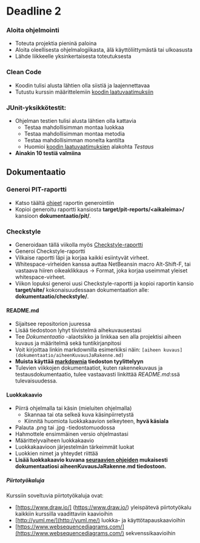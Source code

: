 ﻿# Deadline 2

### Aloita ohjelmointi

* Toteuta projektia pieninä paloina
* Aloita oleellisesta ohjelmalogiikasta, älä käyttöliittymästä tai ulkoasusta
* Lähde liikkeelle yksinkertaisesta toteutuksesta

### Clean Code

* Koodin tulisi alusta lähtien olla siistiä ja laajennettavaa
* Tutustu kurssin määrittelemiin [koodin laatuvaatimuksiin](Koodin-laatuvaatimukset.md)

### JUnit-yksikkötestit:

* Ohjelman testien tulisi alusta lähtien olla kattavia
  * Testaa mahdollisimman montaa luokkaa
  * Testaa mahdollisimman montaa metodia
  * Testaa mahdollisimman monelta kantilta
  * Huomioi [koodin laatuvaatimuksien](Koodin-laatuvaatimukset.md) alakohta *Testaus*
* **Ainakin 10 testiä valmiina**

## Dokumentaatio

### Generoi PIT-raportti
  * Katso täältä [ohjeet](Maven-ja-PIT.md#raportit) raportin generointiin
  * Kopioi generoitu raportti kansiosta **target/pit-reports/\<aikaleima\>/** kansioon **dokumentaatio/pit/**.

### Checkstyle
* Generoidaan tällä viikolla myös [Checkstyle-raportti](Checkstyle.md)
* Generoi Checkstyle-raportti
* Vilkaise raportti läpi ja korjaa kaikki esiintyvät virheet.
* Whitespace-virheiden kanssa auttaa NetBeansin macro Alt-Shift-F, tai vastaava hiiren oikeaklikkaus -> Format, joka korjaa useimmat yleiset whitespace-virheet.
* Viikon lopuksi generoi uusi Checkstyle-raportti ja kopioi raportin kansio **target/site/** kokonaisuudessaan dokumentaation alle: **dokumentaatio/checkstyle/**.

#### README.md

* Sijaitsee repositorion juuressa
* Lisää tiedostoon lyhyt tiivistelmä aihekuvausestasi
* Tee _Dokumentaatio_ -alaotsikko ja linkkaa sen alla projektisi aiheen kuvaus ja määritelmä sekä tuntikirjanpitosi
* Voit kirjoittaa linkin markdownilla esimerkiksi näin: ```[aiheen kuvaus](dokumentaatio/aiheenKuvausJaRakenne.md)```
* **Muista käyttää [markdownia](https://help.github.com/articles/markdown-basics/) tiedoston tyylittelyyn**
* Tulevien viikkojen dokumentaatiot, kuten rakennekuvaus ja testausdokumentaatio, tulee vastaavasti linkittää _README.md_:ssä tulevaisuudessa.

#### Luokkakaavio

* Piirrä ohjelmalla tai käsin (mieluiten ohjelmalla)
  * Skannaa tai ota selkeä kuva käsinpiirretystä
  * Kiinnitä huomiota luokkakaavion selkeyteen, **hyvä käsiala**
* Palauta .png tai .jpg -tiedostomuodossa
* Hahmottele ensimmäinen versio ohjelmastasi
* Määrittelyvaiheen luokkakaavio
* Luokkakaavioon järjestelmän tärkeimmät luokat
* Luokkien nimet ja yhteydet riittää
* **Lisää luokkakaavio kuvana [seuraavien ohjeiden](https://daringfireball.net/projects/markdown/syntax#img) mukaisesti dokumentaatiosi aiheenKuvausJaRakenne.md tiedostoon.**

##### Piirtotyökaluja

Kurssiin soveltuvia piirtotyökaluja ovat:
* [https://www.draw.io/] (https://www.draw.io/) yleispätevä piirtotyökalu kaikkiin kurssilla vaadittaviin kaavioihin
* [http://yuml.me/](http://yuml.me/) luokka- ja käyttötapauskaavioihin
* [https://www.websequencediagrams.com/](https://www.websequencediagrams.com/) sekvenssikaavioihin
